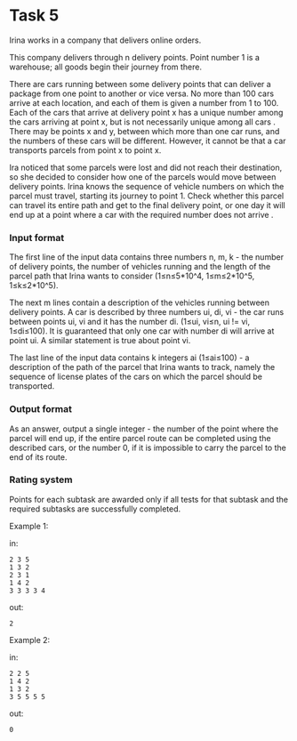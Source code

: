 <!-- ENGLISH -->
# Task 5

Irina works in a company that delivers online orders.

This company delivers through n delivery points. Point number 1 is a warehouse; all goods begin their journey from there.

There are cars running between some delivery points that can deliver a package from one point to another or vice versa. No more than 100 cars arrive at each location, and each of them is given a number from 1 to 100. Each of the cars that arrive at delivery point x has a unique number among the cars arriving at point x, but is not necessarily unique among all cars . There may be points x and y, between which more than one car runs, and the numbers of these cars will be different. However, it cannot be that a car transports parcels from point x to point x.

Ira noticed that some parcels were lost and did not reach their destination, so she decided to consider how one of the parcels would move between delivery points. Irina knows the sequence of vehicle numbers on which the parcel must travel, starting its journey to point 1. Check whether this parcel can travel its entire path and get to the final delivery point, or one day it will end up at a point where a car with the required number does not arrive .

### Input format

The first line of the input data contains three numbers n, m, k - the number of delivery points, the number of vehicles running and the length of the parcel path that Irina wants to consider (1≤n≤5\*10\^4, 1≤m≤2\*10\^5, 1≤k≤2\*10\^5).

The next m lines contain a description of the vehicles running between delivery points. A car is described by three numbers ui, di, vi - the car runs between points ui, vi and it has the number di. (1≤ui, vi≤n, ui != vi, 1≤di≤100). It is guaranteed that only one car with number di will arrive at point ui. A similar statement is true about point vi.

The last line of the input data contains k integers ai (1≤ai≤100) - a description of the path of the parcel that Irina wants to track, namely the sequence of license plates of the cars on which the parcel should be transported.

### Output format

As an answer, output a single integer - the number of the point where the parcel will end up, if the entire parcel route can be completed using the described cars, or the number 0, if it is impossible to carry the parcel to the end of its route.

### Rating system

Points for each subtask are awarded only if all tests for that subtask and the required subtasks are successfully completed.

Example 1:

in:
```
2 3 5
1 3 2
2 3 1
1 4 2
3 3 3 3 4
```
out:
```
2
```

Example 2:

in:
```
2 2 5
1 4 2
1 3 2
3 5 5 5 5
```
out:
```
0
```